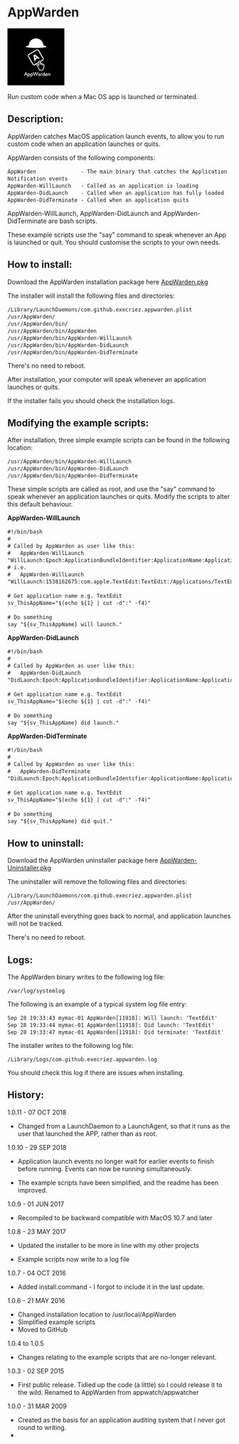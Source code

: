 # AppWarden
![Logo](images/AppWarden.jpg "Logo")

Run custom code when a Mac OS app is launched or terminated.

## Description:

AppWarden catches MacOS application launch events, to allow you to run custom code when an application launches or quits.

AppWarden consists of the following components:

	AppWarden              - The main binary that catches the Application Notification events
	AppWarden-WillLaunch   - Called as an application is loading
	AppWarden-DidLaunch    - Called when an application has fully loaded
	AppWarden-DidTerminate - Called when an application quits
 
AppWarden-WillLaunch, AppWarden-DidLaunch and AppWarden-DidTerminate are bash scripts.

These example scripts use the "say" command to speak whenever an App is launched or quit. You should customise the scripts to your own needs.


## How to install:

Download the AppWarden installation package here [AppWarden.pkg](https://raw.githubusercontent.com/execriez/AppWarden/master/SupportFiles/AppWarden.pkg)

The installer will install the following files and directories:

	/Library/LaunchDaemons/com.github.execriez.appwarden.plist
	/usr/AppWarden/
	/usr/AppWarden/bin/
	/usr/AppWarden/bin/AppWarden
	/usr/AppWarden/bin/AppWarden-WillLaunch
	/usr/AppWarden/bin/AppWarden-DidLaunch
	/usr/AppWarden/bin/AppWarden-DidTerminate

There's no need to reboot.

After installation, your computer will speak whenever an application launches or quits. 

If the installer fails you should check the installation logs.

## Modifying the example scripts:

After installation, three simple example scripts can be found in the following location:

	/usr/AppWarden/bin/AppWarden-WillLaunch
	/usr/AppWarden/bin/AppWarden-DidLaunch
	/usr/AppWarden/bin/AppWarden-DidTerminate

These simple scripts are called as root, and use the "say" command to speak whenever an application launches or quits. Modify the scripts to alter this default behaviour.

**AppWarden-WillLaunch**

	#!/bin/bash
	#
	# Called by AppWarden as user like this:
	#   AppWarden-WillLaunch "WillLaunch:Epoch:ApplicationBundleIdentifier:ApplicationName:ApplicationPath:ApplicationProcessIdentifier"
	# i.e.
	#   AppWarden-WillLaunch "WillLaunch:1538162675:com.apple.TextEdit:TextEdit:/Applications/TextEdit.app:15061"

	# Get application name e.g. TextEdit
	sv_ThisAppName="$(echo ${1} | cut -d":" -f4)"

	# Do something
	say "${sv_ThisAppName} will launch."

**AppWarden-DidLaunch**

	#!/bin/bash
	#
	# Called by AppWarden as user like this:
	#   AppWarden-DidLaunch "DidLaunch:Epoch:ApplicationBundleIdentifier:ApplicationName:ApplicationPath:ApplicationProcessIdentifier"

	# Get application name e.g. TextEdit
	sv_ThisAppName="$(echo ${1} | cut -d":" -f4)"

	# Do something
	say "${sv_ThisAppName} did launch."

**AppWarden-DidTerminate**

	#!/bin/bash
	#
	# Called by AppWarden as user like this:
	#   AppWarden-DidTerminate "DidLaunch:Epoch:ApplicationBundleIdentifier:ApplicationName:ApplicationPath:ApplicationProcessIdentifier"

	# Get application name e.g. TextEdit
	sv_ThisAppName="$(echo ${1} | cut -d":" -f4)"

	# Do something
	say "${sv_ThisAppName} did quit."


## How to uninstall:

Download the AppWarden uninstaller package here [AppWarden-Uninstaller.pkg](https://raw.githubusercontent.com/execriez/AppWarden/master/SupportFiles/AppWarden-Uninstaller.pkg)

The uninstaller will remove the following files and directories:

	/Library/LaunchDaemons/com.github.execriez.appwarden.plist
	/usr/AppWarden/

After the uninstall everything goes back to normal, and application launches will not be tracked.

There's no need to reboot.

## Logs:

The AppWarden binary writes to the following log file:

	/var/log/systemlog
  
The following is an example of a typical system log file entry:

	Sep 28 19:33:43 mymac-01 AppWarden[11918]: Will launch: 'TextEdit'
	Sep 28 19:33:44 mymac-01 AppWarden[11918]: Did launch: 'TextEdit'
	Sep 28 19:33:47 mymac-01 AppWarden[11918]: Did terminate: 'TextEdit'


The installer writes to the following log file:

	/Library/Logs/com.github.execriez.appwarden.log
  
You should check this log if there are issues when installing.

## History:

1.0.11 - 07 OCT 2018

* Changed from a LaunchDaemon to a LaunchAgent, so that it runs as the user that launched the APP, rather than as root.

1.0.10 - 29 SEP 2018

* Application launch events no longer wait for earlier events to finish before running. Events can now be running simultaneously.

* The example scripts have been simplified, and the readme has been improved.

1.0.9 - 01 JUN 2017

* Recompiled to be backward compatible with MacOS 10.7 and later

1.0.8 - 23 MAY 2017

* Updated the installer to be more in line with my other projects

* Example scripts now write to a log file

1.0.7 - 04 OCT 2016

* Added install.command - I forgot to include it in the last update.

1.0.6 - 21 MAY 2016

* Changed installation location to /usr/local/AppWarden 
* Simplified example scripts
* Moved to GitHub

1.0.4 to 1.0.5

* Changes relating to the example scripts that are no-longer relevant.

1.0.3 - 02 SEP 2015

* First public release.
  Tidied up the code (a little) so I could release it to the wild.
  Renamed to AppWarden from appwatch/appwatcher

1.0.0 - 31 MAR 2009

* Created as the basis for an application auditing system that I never got round to writing.
* 